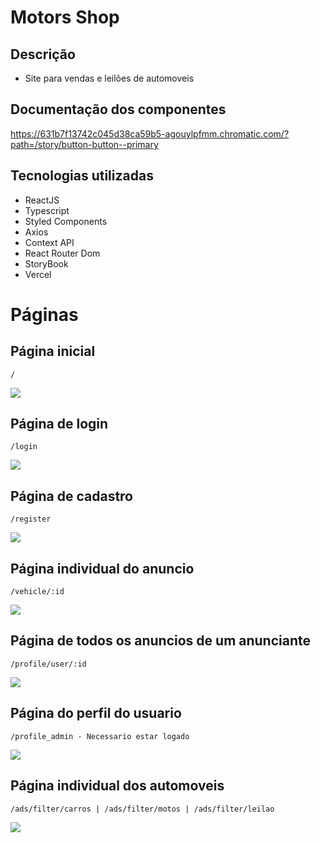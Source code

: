# Motors Shop

## Descrição

- Site para vendas e leilões de automoveis

## Documentação dos componentes

<a href="https://631b7f13742c045d38ca59b5-agouylpfmm.chromatic.com/?path=/story/button-button--primary"> https://631b7f13742c045d38ca59b5-agouylpfmm.chromatic.com/?path=/story/button-button--primary </a>

## Tecnologias utilizadas

- ReactJS
- Typescript
- Styled Components
- Axios
- Context API
- React Router Dom
- StoryBook
- Vercel

# Páginas

## Página inicial 
```/```

<img src="https://i.postimg.cc/k460Mp6C/Captura-de-tela-de-2022-09-09-14-19-47.png"/>

## Página de login
```/login```

<img src="https://i.postimg.cc/SKrs7jDR/Captura-de-tela-de-2022-09-09-14-22-57.png"/>

## Página de cadastro
```/register```

<img src="https://i.postimg.cc/G2Tp0zb8/Captura-de-tela-de-2022-09-09-14-24-28.png"/>

## Página individual do anuncio
```/vehicle/:id```

<img src="https://i.postimg.cc/brKkcsX8/Captura-de-tela-de-2022-09-09-14-27-36.png"/>

## Página de todos os anuncios de um anunciante
```/profile/user/:id```

<img src="https://i.postimg.cc/tgxgw2q1/Captura-de-tela-de-2022-09-09-14-30-16.png"/>

## Página do perfil do usuario
```/profile_admin - Necessario estar logado```

<img src="https://i.postimg.cc/QdjPRtjc/Captura-de-tela-de-2022-09-09-14-31-31.png"/>

## Página individual dos automoveis
```/ads/filter/carros | /ads/filter/motos | /ads/filter/leilao```

<img src="https://i.postimg.cc/xd8mCWvc/Captura-de-tela-de-2022-09-09-14-38-02.png"/>

